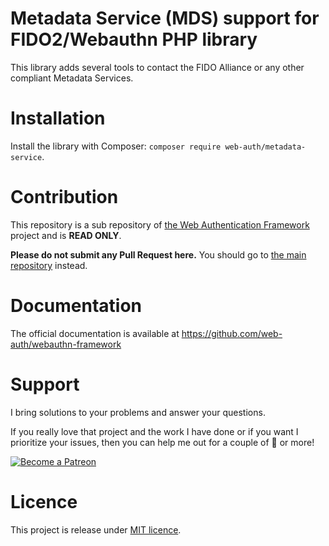 # Metadata Service (MDS) support for FIDO2/Webauthn PHP library

This library adds several tools to contact the FIDO Alliance or any other compliant Metadata Services.

# Installation

Install the library with Composer: `composer require web-auth/metadata-service`.

# Contribution

This repository is a sub repository of [the Web Authentication Framework](https://github.com/web-auth/webauthn-framework) project and is **READ ONLY**.

**Please do not submit any Pull Request here.**
You should go to [the main repository](https://github.com/web-auth/webauthn-framework) instead.

# Documentation

The official documentation is available at https://github.com/web-auth/webauthn-framework

# Support

I bring solutions to your problems and answer your questions.

If you really love that project and the work I have done or if you want I prioritize your issues, then you can help me out for a couple of :beers: or more!

[![Become a Patreon](https://c5.patreon.com/external/logo/become_a_patron_button.png)](https://www.patreon.com/FlorentMorselli)

# Licence

This project is release under [MIT licence](LICENSE).

